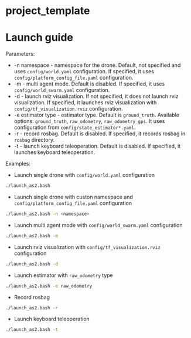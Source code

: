 # project_template

# Launch guide

Parameters:
* -n namespace - namespace for the drone. Default, not specified and uses `config/world.yaml` configuration. If specified, it uses `config/platform_config_file.yaml` configuration.
* -m - multi agent mode. Default is disabled. If specified, it uses `config/world_swarm.yaml` configuration.
* -d - launch rviz visualization. If not specified, it does not launch rviz visualization. If specified, it launches rviz visualization with `config/tf_visualization.rviz` configuration.
* -e estimator type - estimator type. Default is `ground_truth`. Available options: `ground_truth`, `raw_odometry`, `raw_odometry_gps`. It uses configuration from `config/state_estimator*.yaml`.
* -r - record rosbag. Default is disabled. If specified, it records rosbag in `rosbag` directory.
* -t - launch keyboard teleoperation. Default is disabled. If specified, it launches keyboard teleoperation.

Examples:
* Launch single drone with `config/world.yaml` configuration
```bash
./launch_as2.bash
```
* Launch single drone with custon namespace and `config/platform_config_file.yaml` configuration
```bash
./launch_as2.bash -n <namespace>
```
* Launch multi agent mode with `config/world_swarm.yaml` configuration
```bash
./launch_as2.bash -m
```
* Launch rviz visualization with `config/tf_visualization.rviz` configuration
```bash
./launch_as2.bash -d
```
* Launch estimator with `raw_odometry` type
```bash
./launch_as2.bash -e raw_odometry
```
* Record rosbag
```bash
./launch_as2.bash -r
```
* Launch keyboard teleoperation
```bash
./launch_as2.bash -t
```